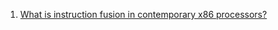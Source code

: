  1. [What is instruction fusion in contemporary x86 processors?](https://stackoverflow.com/questions/56413517/what-is-instruction-fusion-in-contemporary-x86-processors)
